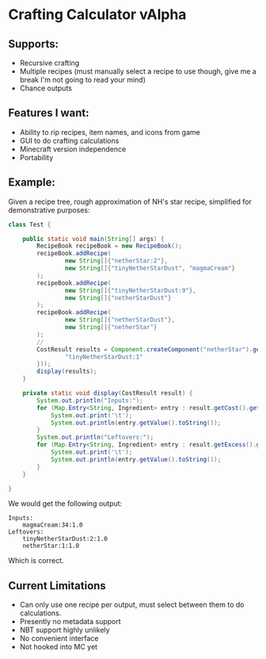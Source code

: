 # Crafting Calculator vAlpha

## Supports:

- Recursive crafting
- Multiple recipes (must manually select a recipe to use though, give me a break I'm not going to read your mind)
- Chance outputs

## Features I want:

- Ability to rip recipes, item names, and icons from game
- GUI to do crafting calculations
- Minecraft version independence
- Portability

## Example:

Given a recipe tree, rough approximation of NH's star recipe, simplified for demonstrative purposes:

```java
class Test {

    public static void main(String[] args) {
        RecipeBook recipeBook = new RecipeBook();
        recipeBook.addRecipe(
                new String[]{"netherStar:2"},
                new String[]{"tinyNetherStarDust", "magmaCream"}
        );
        recipeBook.addRecipe(
                new String[]{"tinyNetherStarDust:9"},
                new String[]{"netherStarDust"}
        );
        recipeBook.addRecipe(
                new String[]{"netherStarDust"},
                new String[]{"netherStar"}
        );
        //
        CostResult results = Component.createComponent("netherStar").getCostOf(64, new IngredientList(new String[]{
                "tinyNetherStarDust:1"
        }));
        display(results);
    }

    private static void display(CostResult result) {
        System.out.println("Inputs:");
        for (Map.Entry<String, Ingredient> entry : result.getCost().getIterator()) {
            System.out.print('\t');
            System.out.println(entry.getValue().toString());
        }
        System.out.println("Leftovers:");
        for (Map.Entry<String, Ingredient> entry : result.getExcess().getIterator()) {
            System.out.print('\t');
            System.out.println(entry.getValue().toString());
        }
    }

}
```
We would get the following output:
```
Inputs:
	magmaCream:34:1.0
Leftovers:
	tinyNetherStarDust:2:1.0
	netherStar:1:1.0
```
Which is correct.

## Current Limitations
- Can only use one recipe per output, must select between them to do calculations.
- Presently no metadata support
- NBT support highly unlikely
- No convenient interface
- Not hooked into MC yet